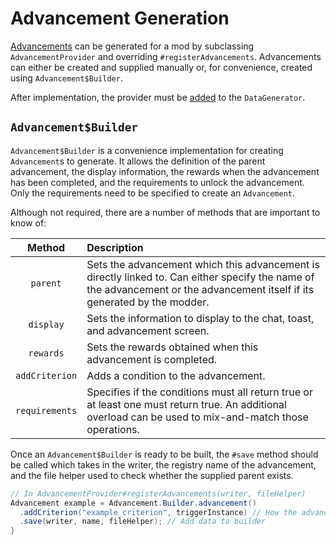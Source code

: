 Advancement Generation
======================

[Advancements] can be generated for a mod by subclassing `AdvancementProvider` and overriding `#registerAdvancements`. Advancements can either be created and supplied manually or, for convenience, created using `Advancement$Builder`.

After implementation, the provider must be [added][datagen] to the `DataGenerator`.

`Advancement$Builder`
---------------------

`Advancement$Builder` is a convenience implementation for creating `Advancement`s to generate. It allows the definition of the parent advancement, the display information, the rewards when the advancement has been completed, and the requirements to unlock the advancement. Only the requirements need to be specified to create an `Advancement`.

Although not required, there are a number of methods that are important to know of:

Method         | Description
:---:          | :---
`parent`       | Sets the advancement which this advancement is directly linked to. Can either specify the name of the advancement or the advancement itself if its generated by the modder.
`display`      | Sets the information to display to the chat, toast, and advancement screen.
`rewards`      | Sets the rewards obtained when this advancement is completed.
`addCriterion` | Adds a condition to the advancement.
`requirements` | Specifies if the conditions must all return true or at least one must return true. An additional overload can be used to mix-and-match those operations.

Once an `Advancement$Builder` is ready to be built, the `#save` method should be called which takes in the writer, the registry name of the advancement, and the file helper used to check whether the supplied parent exists.

```java
// In AdvancementProvider#registerAdvancements(writer, fileHelper)
Advancement example = Advancement.Builder.advancement()
  .addCriterion("example_criterion", triggerInstance) // How the advancement is unlocked
  .save(writer, name, fileHelper); // Add data to builder
}
```

[advancements]: ../../resources/server/advancements.md
[datagen]: ../index.md#data-providers
[conditional]: ../../resources/server/conditional.md
